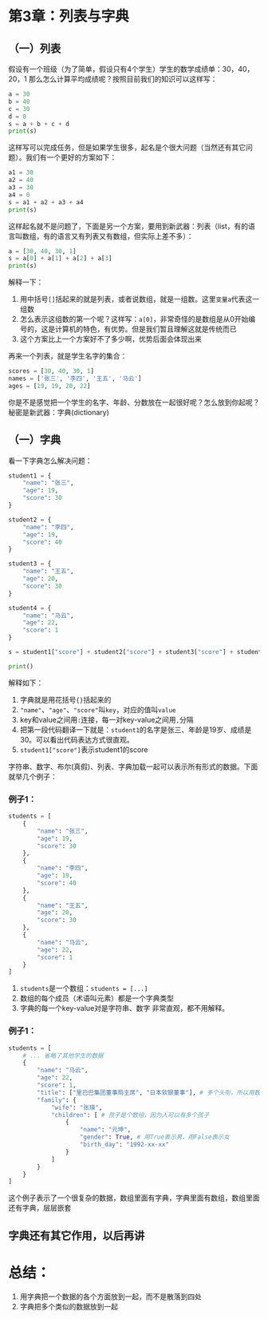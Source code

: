 # 第3章：列表与字典

## （一）列表
假设有一个班级（为了简单，假设只有4个学生）学生的数学成绩单：30，40，20，1
那么怎么计算平均成绩呢？按照目前我们的知识可以这样写：
```python
a = 30
b = 40
c = 30
d = 0
s = a + b + c + d
print(s)
```
这样写可以完成任务，但是如果学生很多，起名是个很大问题（当然还有其它问题）。我们有一个更好的方案如下：
```python
a1 = 30
a2 = 40
a3 = 30
a4 = 0
s = a1 + a2 + a3 + a4
print(s)
```
这样起名就不是问题了，下面是另一个方案，要用到新武器：列表（list，有的语言叫数组，有的语言又有列表又有数组，但实际上差不多）：
```python
a = [30, 40, 30, 1]
s = a[0] + a[1] + a[2] + a[3]
print(s)
```
解释一下：
1. 用中括号`[]`括起来的就是列表，或者说数组，就是一组数。这里`变量a`代表这一组数
2. 怎么表示这组数的第一个呢？这样写：`a[0]`，非常奇怪的是数组是从0开始编号的，这是计算机的特色，有优势。但是我们暂且理解这就是传统而已
3. 这个方案比上一个方案好不了多少啊，优势后面会体现出来

再来一个列表，就是学生名字的集合：
```python
scores = [30, 40, 30, 1]
names = ['张三', '李四', '王五', '马云']
ages = [19, 19, 20, 22]
```
你是不是感觉把一个学生的名字、年龄、分数放在一起很好呢？怎么放到你起呢？秘密是新武器：字典(dictionary)

## （一）字典
看一下字典怎么解决问题：
```python
student1 = {
    "name": "张三",
    "age": 19,
    "score": 30
}

student2 = {
    "name": "李四",
    "age": 19,
    "score": 40
}

student3 = {
    "name": "王五",
    "age": 20,
    "score": 30
}

student4 = {
    "name": "马云",
    "age": 22,
    "score": 1
}

s = student1["score"] + student2["score"] + student3["score"] + student4["score"]

print()
```
解释如下：
1. 字典就是用花括号`{}`括起来的
2. `"name"`、`"age"`、`"score"`叫`key`，对应的值叫`value`
3. key和value之间用`:`连接，每一对key-value之间用`,`分隔
4. 把第一段代码翻译一下就是：`student1`的名字是张三、年龄是19岁、成绩是30。可以看出代码表达方式很直观。
5. `student1["score"]`表示student1的score

字符串、数字、布尔(真假)、列表、字典加载一起可以表示所有形式的数据。下面就举几个例子：

### 例子1：
```python
students = [
    {
        "name": "张三",
        "age": 19,
        "score": 30
    },
    {
        "name": "李四",
        "age": 19,
        "score": 40
    },
    {
        "name": "王五",
        "age": 20,
        "score": 30
    },
    {
        "name": "马云",
        "age": 22,
        "score": 1
    }
]
```
1. `students`是一个数组：`students = [...]`
2. 数组的每个成员（术语叫元素）都是一个字典类型
3. 字典的每一个key-value对是字符串、数字
非常直观，都不用解释。

### 例子1：
```python
students = [
    # ... 省略了其他学生的数据
    {
        "name": "马云",
        "age": 22,
        "score": 1,
        "title": ["里巴巴集团董事局主席", "日本软银董事"], # 多个头衔，所以用数组
        "family": {
            "wife": "张瑛",
            "children": [ # 孩子是个数组，因为人可以有多个孩子
                {
                    "name": "元坤",
                    "gender": True, # 用True表示男，用False表示女
                    "birth_day": "1992-xx-xx"
                }
            ]
        }
    }
]
```
这个例子表示了一个很复杂的数据，数组里面有字典，字典里面有数组，数组里面还有字典，层层嵌套

## 字典还有其它作用，以后再讲

# 总结：
1. 用字典把一个数据的各个方面放到一起，而不是散落到四处
2. 字典把多个类似的数据放到一起